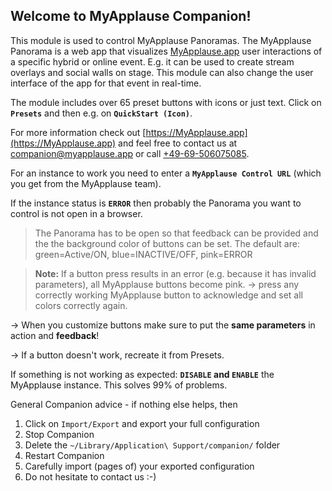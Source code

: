 ## Welcome to MyApplause Companion!

This module is used to control MyApplause Panoramas. The MyApplause Panorama is a web app that visualizes [MyApplause.app](https://MyApplause.app) user interactions of a specific hybrid or online event. E.g. it can be used to create stream overlays and social walls on stage. This module can also change the user interface of the app for that event in real-time.

The module includes over 65 preset buttons with icons or just text. Click on **`Presets`** and then e.g. on **`QuickStart (Icon)`**.

For more information check out [https://MyApplause.app](https://MyApplause.app) and feel free to contact us at [companion@myapplause.app](mailto:companion@myapplause.app) or call [+49-69-506075085](tel:+49-69-506075085).

For an instance to work you need to enter a **`MyApplause Control URL`** (which you get from the MyApplause team).

If the instance status is **`ERROR`** then probably the Panorama you want to control is not open in a browser.

> The Panorama has to be open so that feedback can be provided and the the background color of buttons can be set. The default are:
> green=Active/ON, blue=INACTIVE/OFF, pink=ERROR

> **Note:** If a button press results in an error (e.g. because it has invalid parameters), all MyApplause buttons become pink. -> press any correctly working MyApplause button to acknowledge and set all colors correctly again.

-> When you customize buttons make sure to put the **same parameters** in action and **feedback**!

-> If a button doesn't work, recreate it from Presets.

If something is not working as expected: **`DISABLE` and `ENABLE`** the MyApplause instance. This solves 99% of problems.

General Companion advice - if nothing else helps, then

1. Click on `Import/Export` and export your full configuration
2. Stop Companion
3. Delete the `~/Library/Application\ Support/companion/` folder
4. Restart Companion
5. Carefully import (pages of) your exported configuration
6. Do not hesitate to contact us :-)
